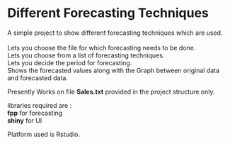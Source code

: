 # Different Forecasting Techniques
A simple project to show different forecasting techniques which are used.<br><br>
Lets you choose the file for which forecasting needs to be done.<br>
Lets you choose from a list of forecasting techniques.<br>
Lets you decide the period for forecasting.<br>
Shows the forecasted values along with the Graph between original data and forecasted data.<br>

Presently Works on file <b>Sales.txt</b> provided in the project structure only.<br>

libraries required are : <br>
<b>fpp</b> for forecasting <br>
<b>shiny</b> for UI<br>

Platform used is Rstudio.
